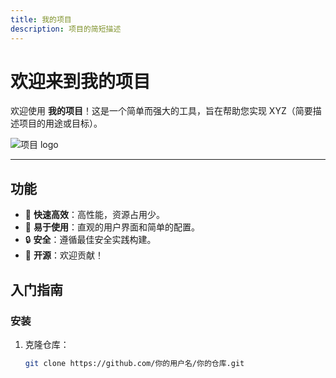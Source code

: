 ```yaml
---
title: 我的项目
description: 项目的简短描述
---
```


# 欢迎来到我的项目

欢迎使用 **我的项目**！这是一个简单而强大的工具，旨在帮助您实现 XYZ（简要描述项目的用途或目标）。

![项目 logo](path_to_logo_image.png)

---

## 功能

- 🚀 **快速高效**：高性能，资源占用少。
- 🔧 **易于使用**：直观的用户界面和简单的配置。
- 🔒 **安全**：遵循最佳安全实践构建。
- 🔄 **开源**：欢迎贡献！

## 入门指南

### 安装

1. 克隆仓库：
   ```bash
   git clone https://github.com/你的用户名/你的仓库.git
